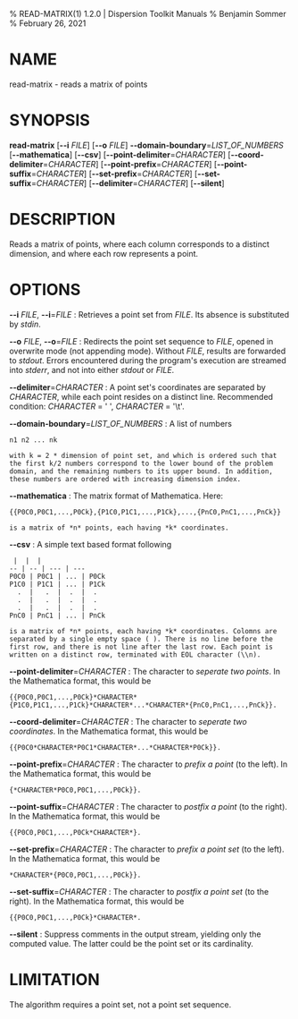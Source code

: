 % READ-MATRIX(1) 1.2.0 | Dispersion Toolkit Manuals
% Benjamin Sommer
% February 26, 2021

# NAME

read-matrix - reads a matrix of points

# SYNOPSIS

**read-matrix** [**\--i** *FILE*] [**\--o** *FILE*] **\--domain-boundary**=*LIST_OF_NUMBERS* [**\--mathematica**] [**\--csv**] [**\--point-delimiter**=*CHARACTER*] [**\--coord-delimiter**=*CHARACTER*] [**\--point-prefix**=*CHARACTER*] [**\--point-suffix**=*CHARACTER*] [**\--set-prefix**=*CHARACTER*] [**\--set-suffix**=*CHARACTER*] [**\--delimiter**=*CHARACTER*] [**\--silent**]

# DESCRIPTION

Reads a matrix of points, where each column corresponds to a distinct dimension, and where each row represents a point.

# OPTIONS

**\--i** *FILE*, **\--i**=*FILE*
:   Retrieves a point set from *FILE*. Its absence is substituted by *stdin*.

**\--o** *FILE*, **\--o**=*FILE*
:   Redirects the point set sequence to *FILE*, opened in overwrite mode (not appending mode). Without *FILE*, results are forwarded to *stdout*. Errors encountered during the program's execution are streamed into *stderr*, and not into either *stdout* or *FILE*.

**\--delimiter**=*CHARACTER*
:   A point set's coordinates are separated by *CHARACTER*, while each point resides on a distinct line. Recommended condition: *CHARACTER* = \' \', *CHARACTER* = \'\\t\'.


**\--domain-boundary**=*LIST_OF_NUMBERS*
:   A list of numbers

    n1 n2 ... nk

    with k = 2 * dimension of point set, and which is ordered such that the first k/2 numbers correspond to the lower bound of the problem domain, and the remaining numbers to its upper bound. In addition, these numbers are ordered with increasing dimension index.

**\--mathematica**
:   The matrix format of Mathematica. Here:

    {{P0C0,P0C1,...,P0Ck},{P1C0,P1C1,...,P1Ck},...,{PnC0,PnC1,...,PnCk}}

    is a matrix of *n* points, each having *k* coordinates.

**\--csv**
:   A simple text based format following

     |  |  | 
    -- | -- | --- | ---
    P0C0 | P0C1 | ... | P0Ck
    P1C0 | P1C1 | ... | P1Ck
      .  |   .  |  .  |  .
      .  |   .  |  .  |  .
      .  |   .  |  .  |  .      
    PnC0 | PnC1 | ... | PnCk
    
    is a matrix of *n* points, each having *k* coordinates. Colomns are separated by a single empty space ( ). There is no line before the first row, and there is not line after the last row. Each point is written on a distinct row, terminated with EOL character (\\n).
    
**\--point-delimiter**=*CHARACTER*
:   The character to *seperate two points*. In the Mathematica format, this would be

    {{P0C0,P0C1,...,P0Ck}*CHARACTER*{P1C0,P1C1,...,P1Ck}*CHARACTER*...*CHARACTER*{PnC0,PnC1,...,PnCk}}.

**\--coord-delimiter**=*CHARACTER*
:   The character to *seperate two coordinates*. In the Mathematica format, this would be

    {{P0C0*CHARACTER*P0C1*CHARACTER*...*CHARACTER*P0Ck}}.

**\--point-prefix**=*CHARACTER*
:   The character to *prefix a point* (to the left). In the Mathematica format, this would be

    {*CHARACTER*P0C0,P0C1,...,P0Ck}}.

**\--point-suffix**=*CHARACTER*
:   The character to *postfix a point* (to the right). In the Mathematica format, this would be

    {{P0C0,P0C1,...,P0Ck*CHARACTER*}.

**\--set-prefix**=*CHARACTER*
:   The character to *prefix a point set* (to the left). In the Mathematica format, this would be

    *CHARACTER*{P0C0,P0C1,...,P0Ck}}.

**\--set-suffix**=*CHARACTER*
:   The character to *postfix a point set* (to the right). In the Mathematica format, this would be

    {{P0C0,P0C1,...,P0Ck}*CHARACTER*.

**\--silent**
:   Suppress comments in the output stream, yielding only the computed value. The latter could be the point set or its cardinality.

# LIMITATION

The algorithm requires a point set, not a point set sequence.